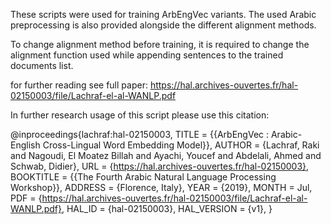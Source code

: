 These scripts were used for training ArbEngVec variants. The used Arabic preprocessing is also provided alongside the different alignment methods. 

To change alignment method before training, it is required to change the alignment function used while appending sentences to the trained documents list. 

for further reading see full paper: https://hal.archives-ouvertes.fr/hal-02150003/file/Lachraf-el-al-WANLP.pdf


In further research usage of this script please use this citation:


@inproceedings{lachraf:hal-02150003,
  TITLE = {{ArbEngVec : Arabic-English Cross-Lingual Word Embedding Model}},
  AUTHOR = {Lachraf, Raki and Nagoudi, El Moatez Billah  and Ayachi, Youcef  and Abdelali, Ahmed and Schwab, Didier},
  URL = {https://hal.archives-ouvertes.fr/hal-02150003},
  BOOKTITLE = {{The Fourth Arabic Natural Language Processing Workshop}},
  ADDRESS = {Florence, Italy},
  YEAR = {2019},
  MONTH = Jul,
  PDF = {https://hal.archives-ouvertes.fr/hal-02150003/file/Lachraf-el-al-WANLP.pdf},
  HAL_ID = {hal-02150003},
  HAL_VERSION = {v1},
}